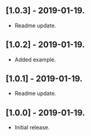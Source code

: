 ## [1.0.3] - 2019-01-19.

- Readme update.

## [1.0.2] - 2019-01-19.

- Added example.

## [1.0.1] - 2019-01-19.

- Readme update.

## [1.0.0] - 2019-01-19.

- Initial release.

